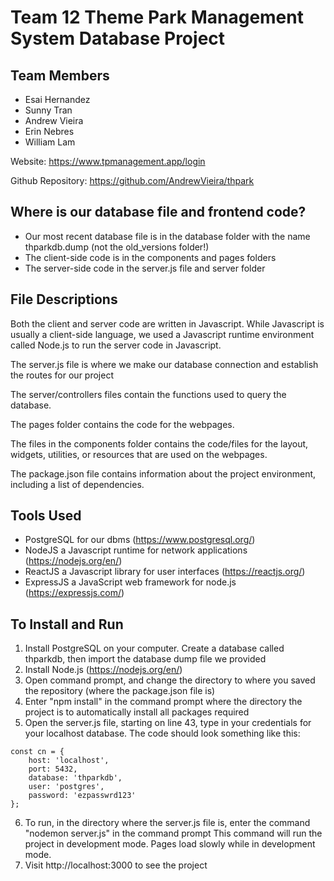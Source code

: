 # Team 12 Theme Park Management System Database Project

## Team Members
- Esai Hernandez
- Sunny Tran
- Andrew Vieira
- Erin Nebres
- William Lam

Website: https://www.tpmanagement.app/login

Github Repository: https://github.com/AndrewVieira/thpark

## Where is our database file and frontend code?
- Our most recent database file is in the database folder with the name thparkdb.dump (not the old_versions folder!)
- The client-side code is in the components and pages folders
- The server-side code in the server.js file and server folder

## File Descriptions
Both the client and server code are written in Javascript. While Javascript is usually a client-side language, we used a Javascript runtime environment called Node.js to run the server code in Javascript.

The server.js file is where we make our database connection and establish the routes for our project

The server/controllers files contain the functions used to query the database.

The pages folder contains the code for the webpages.

The files in the components folder contains the code/files for the layout, widgets, utilities, or resources that are used on the webpages.

The package.json file contains information about the project environment, including a list of dependencies.

## Tools Used
- PostgreSQL for our dbms (https://www.postgresql.org/)
- NodeJS a Javascript runtime for network applications (https://nodejs.org/en/)
- ReactJS a Javascript library for user interfaces (https://reactjs.org/)
- ExpressJS a JavaScript web framework for node.js (https://expressjs.com/)

## To Install and Run
1. Install PostgreSQL on your computer. Create a database called thparkdb, then import the database dump file we provided
2. Install Node.js (https://nodejs.org/en/)
3. Open command prompt, and change the directory to where you saved the repository (where the package.json file is)
4. Enter "npm install" in the command prompt where the directory the project is to automatically install all packages required
5. Open the server.js file, starting on line 43, type in your credentials for your localhost database.
The code should look something like this:
```
const cn = {
	host: 'localhost',
	port: 5432,
	database: 'thparkdb',
	user: 'postgres',
	password: 'ezpasswrd123'
};
```
6. To run, in the directory where the server.js file is, enter the command "nodemon server.js" in the command prompt
This command will run the project in development mode. Pages load slowly while in development mode.
7. Visit http://localhost:3000 to see the project
